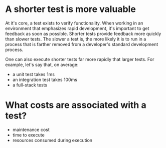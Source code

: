 # A shorter test is more valuable

At it's core, a test exists to verify functionality. When working in
an environment that emphasizes rapid development, it's important to
get feedback as soon as possible. Shorter tests provide feedback more
quickly than slower tests. The slower a test is, the more likely it is
to run in a process that is farther removed from a developer's
standard development process.

One can also execute shorter tests far more rapidly that larger
tests. For example, let's say that, on average:

* a unit test takes 1ms
* an integration test takes 100ms
* a full-stack tests

# What costs are associated with a test?

* maintenance cost
* time to execute
* resources consumed during execution
